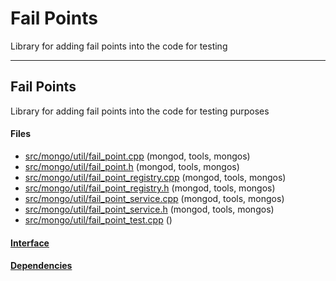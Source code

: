 # Fail Points
Library for adding fail points into the code for testing


-------------

## Fail Points
Library for adding fail points into the code for testing purposes

#### Files
- [src/mongo/util/fail\_point.cpp](https://github.com/mongodb/mongo/tree/r2.6.0/src/mongo/util/fail_point.cpp)   (mongod, tools, mongos)
- [src/mongo/util/fail\_point.h](https://github.com/mongodb/mongo/tree/r2.6.0/src/mongo/util/fail_point.h)   (mongod, tools, mongos)
- [src/mongo/util/fail\_point\_registry.cpp](https://github.com/mongodb/mongo/tree/r2.6.0/src/mongo/util/fail_point_registry.cpp)   (mongod, tools, mongos)
- [src/mongo/util/fail\_point\_registry.h](https://github.com/mongodb/mongo/tree/r2.6.0/src/mongo/util/fail_point_registry.h)   (mongod, tools, mongos)
- [src/mongo/util/fail\_point\_service.cpp](https://github.com/mongodb/mongo/tree/r2.6.0/src/mongo/util/fail_point_service.cpp)   (mongod, tools, mongos)
- [src/mongo/util/fail\_point\_service.h](https://github.com/mongodb/mongo/tree/r2.6.0/src/mongo/util/fail_point_service.h)   (mongod, tools, mongos)
- [src/mongo/util/fail\_point\_test.cpp](https://github.com/mongodb/mongo/tree/r2.6.0/src/mongo/util/fail_point_test.cpp)   ()

#### [Interface](interface/0)

#### [Dependencies](dependencies/0)
